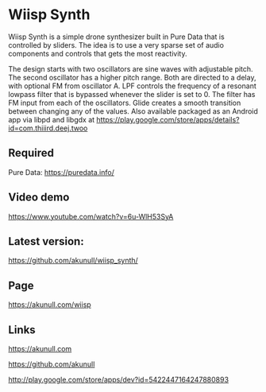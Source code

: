 # Wiisp Synth

Wiisp Synth is a simple drone synthesizer built in Pure Data that is controlled by sliders. The idea is to use a very sparse set of audio components and controls that gets the most reactivity. 

The design starts with two oscillators are sine waves with adjustable pitch. The second oscillator has a higher pitch  range. Both are directed to a delay, with optional FM from oscillator A. LPF controls the frequency of a resonant lowpass filter that is bypassed whenever the slider is set to 0. The filter has FM input from each of the oscillators. Glide creates a smooth transition between changing any of the values. Also available packaged as an Android app via libpd and libgdx at https://play.google.com/store/apps/details?id=com.thiiird.deej.twoo

## Required
Pure Data: https://puredata.info/

## Video demo
https://www.youtube.com/watch?v=6u-WlH53SyA

## Latest version:
https://github.com/akunull/wiisp_synth/

## Page
https://akunull.com/wiisp

## Links
https://akunull.com

https://github.com/akunull

http://play.google.com/store/apps/dev?id=5422447164247880893

